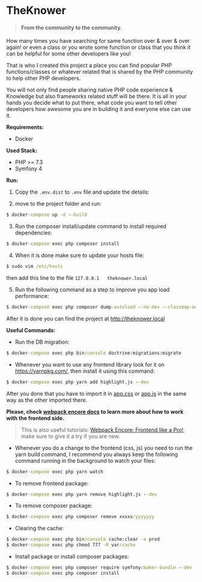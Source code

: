 # TheKnower

> #### From the community to the community.

How many times you have searching for same function over & over & over again!
or even a class or you wrote some function or class 
that you think it can be helpful for some other developers
like you!

That is who I created this project a place you can find
popular PHP functions/classes or whatever related that is
shared by the PHP community to help other PHP developers.

You will not only find people sharing native PHP code
experience & Knowledge but also frameworks related stuff
will be there. It is all in your hands you decide what to
put there, what code you want to tell other developers
how awesome you are in building it and everyone else can use it.

**Requirements:**

* Docker

**Used Stack:**

* PHP >= 7.3
* Symfony 4

**Run:**

1. Copy the `.env.dist` to `.env` file and update the details:

2. move to the project folder and run:
```cmd
$ docker-compose up -d --build
```

3. Run the composer install/update command to install required dependencies:
```cmd
$ docker-compose exec php composer install
```

4. When it is done make sure to update your hosts file:
```cmd
$ sudo vim /etc/hosts
```
then add this line to the file `127.0.0.1   theknower.local`

5. Run the following command as a step to improve you app load performance:
```cmd
$ docker-compose exec php composer dump-autoload --no-dev --classmap-authoritative
```
After it is done you can find the project at http://theknower.local


**Useful Commands:**

* Run the DB migration:

```cmd
$ docker-compose exec php bin/console doctrine:migrations:migrate
```

* Whenever you want to use any frontend library look
for it on https://yarnpkg.com/, then install it using
this command:
```cmd
$ docker-compose exec php yarn add highlight.js --dev
```
After you done that you have to import it in [app.css](app/assets/css/app.css) or [app.js](app/assets/js/app.js)
in the same way as the other imported there.

**Please, check [webpack encore docs](https://symfony.com/doc/current/frontend.html)
to learn more about how to work with the frontend side.**

> This is also useful tutorials: [Webpack Encore: Frontend like a Pro!](https://symfonycasts.com/screencast/webpack-encore), make sure to give it a try if you are new.

* Whenever you do a change to the frontend (css, js) you need to run the yarn build command, 
I recommend you always keep the following command running in the background to watch your files:
```cmd
$ docker-compose exec php yarn watch
```

* To remove frontend package:
```cmd
$ docker-compose exec php yarn remove highlight.js --dev
```

* To remove composer package:
```cmd
$ docker-compose exec php composer remove xxxxx/yyyyyyy
```

* Clearing the cache:
```cmd
$ docker-compose exec php bin/console cache:clear -e prod
$ docker-compose exec php chmod 777 -R var/cache
```

* Install package or install composer packages:
```cmd
$ docker-compose exec php composer require symfony/maker-bundle --dev
$ docker-compose exec php composer install
```
